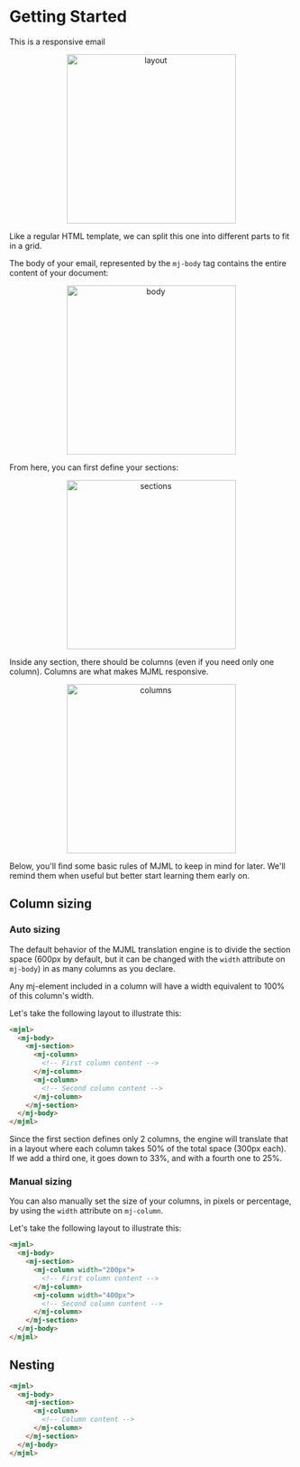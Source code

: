 
# Getting Started
This is a responsive email

<p align="center">
  <img width="300px" src="https://cloud.githubusercontent.com/assets/6558790/12751054/322b2c8c-c9bb-11e5-98b9-942f6ea4d585.png" alt="layout">
</p>

Like a regular HTML template, we can split this one into different parts to fit in a grid.

The body of your email, represented by the `mj-body` tag contains the entire content of your document:

<p align="center">
  <img width="300px" src="https://cloud.githubusercontent.com/assets/6558790/12751043/1fd499c4-c9bb-11e5-828f-e0e6e18180b8.png" alt="body">
</p>

From here, you can first define your sections:

<p align="center">
  <img width="300px" src="https://cloud.githubusercontent.com/assets/6558790/12751042/1fd191b6-c9bb-11e5-9450-cc15acec72b4.png" alt="sections">
</p>

Inside any section, there should be columns (even if you need only one column). Columns are what makes MJML responsive.

<p align="center">
  <img width="300px" src="https://cloud.githubusercontent.com/assets/6558790/12751041/1fd112d6-c9bb-11e5-97e7-d9c93c743c4d.png" alt="columns">
</p>

Below, you'll find some basic rules of MJML to keep in mind for later. We'll remind them when useful but better start learning them early on.

## Column sizing

### Auto sizing

The default behavior of the MJML translation engine is to divide the section space (600px by default, but it can be changed with the `width` attribute on `mj-body`) in as many columns as you declare.

<aside class="warning">
  Any mj-element included in a column will have a width equivalent to 100% of this column's width.
</aside>

Let's take the following layout to illustrate this:
```html
<mjml>
  <mj-body>
    <mj-section>
      <mj-column>
        <!-- First column content -->
      </mj-column>
      <mj-column>
        <!-- Second column content -->
      </mj-column>
    </mj-section>
  </mj-body>
</mjml>
```

Since the first section defines only 2 columns, the engine will translate that in a layout where each column takes 50% of the total space (300px each). If we add a third one, it goes down to 33%, and with a fourth one to 25%.

### Manual sizing
You can also manually set the size of your columns, in pixels or percentage, by using the `width` attribute on `mj-column`.

Let's take the following layout to illustrate this:
```html
<mjml>
  <mj-body>
    <mj-section>
      <mj-column width="200px">
        <!-- First column content -->
      </mj-column>
      <mj-column width="400px">
        <!-- Second column content -->
      </mj-column>
    </mj-section>
  </mj-body>
</mjml>
```

## Nesting

```html
<mjml>
  <mj-body>
    <mj-section>
      <mj-column>
        <!-- Column content -->
      </mj-column>
    </mj-section>
  </mj-body>
</mjml>
```